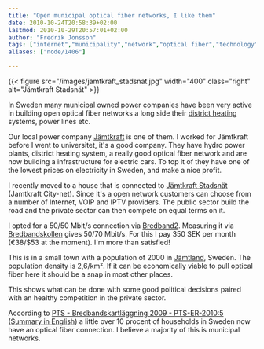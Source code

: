 ```yaml
---
title: "Open municipal optical fiber networks, I like them"
date: 2010-10-24T20:58:39+02:00
lastmod: 2010-10-29T20:57:01+02:00
author: "Fredrik Jonsson"
tags: ["internet","municipality","network","optical fiber","technology"]
aliases: ["node/1406"]

---
```


{{< figure src="/images/jamtkraft_stadsnat.jpg" width="400" class="right" alt="Jämtkraft Stadsnät" >}}

In Sweden many municipal owned power companies have been very active in building open optical fiber networks a long side their [district heating](http://en.wikipedia.org/wiki/District_heating) systems, power lines etc.

Our local power company [Jämtkraft](http://www.jamtkraft.se/) is one of them. I  worked for Jämtkraft before I went to universitet, it's a good company. They have hydro power plants, district heating system, a really good optical fiber network and are now building a infrastructure for electric cars. To top it of they have one of the lowest prices on electricity in Sweden, and make a nice profit.

I recently moved to a house that is connected to [Jämtkraft Stadsnät](http://www.jamtkraftstadsnat.se/) (Jamtkraft City-net). Since it's a open network customers can choose from a number of Internet, VOIP and IPTV providers. The public sector build the road and the private sector can then compete on equal terms on it.

I opted for a 50/50 Mbit/s connection via [Bredband2](http://www.bredband2.com/). Measuring it via [Bredbandskollen](http://www.bredbandskollen.se/) gives 50/70 Mbit/s. For this I pay 350 SEK per month (€38/$53 at the moment). I'm more than satisfied!

This is in a small town with a population of 2000 in [Jämtland](http://en.wikipedia.org/wiki/J%C3%A4mtland_County), Sweden. The population density is 2,6/km². If it can be economically viable to pull optical fiber here it should be a snap in most other places.

This shows what can be done with some good political decisions paired with an healthy competition in the private sector.

According to [PTS - Bredbandskartläggning 2009 - PTS-ER-2010:5](http://www.pts.se/sv/Dokument/Rapporter/Internet/2010/Bredbandskartlaggning-2009---PTS-ER-20105/) ([Summary in English](http://www.pts.se/en-gb/Documents/Reports/Internet/2010/Bredbandskartlaggning-2009---PTS-ER-20105/)) a little over 10 procent of households in Sweden now have an optical fiber connection. I believe a majority of this is municipal networks.

